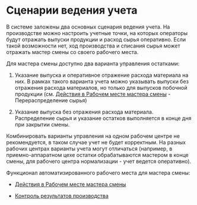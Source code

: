 # Сценарии ведения учета

В системе заложены два основных сценария ведения учета. На производстве можно настроить учетные точки, на которых операторы будут отражать выпуски продукции и расход сырья оперативно. Если такой возможности нет, ход производства и списания сырья может отражать мастер смены со своего рабочего места.

Для мастера смены доступно два варианта управления остатками:

1. Указание выпуска и оперативное отражение расхода материала на них. В рамках такого варианта учета можно указывать выпуски без отражения расхода материалов, но только для выпусков побочной продукции (см. [Действия в Рабочем месте мастера смены](../../CommonInformation/Functional/WorkPlaceOfShiftWizard/WorkPlaceOfShiftWizard.md) - Перераспределение сырья)

2. Указание выпуска без отражения расхода материала. Распределение сырья и указание остатков выполняется в конце дня при закрытии смены.

Комбинировать варианты управления на одном рабочем центре не рекомендуется, в таком случае учет не будет корректным. На разных рабочих центрах варианты учета могут отличаться (например, в приемно-аппаратном цехе остатки обрабатываются мастером в конце смены, для рабочего центра нормализации - учет ведется оперативно).

Функционал автоматизированного рабочего места для мастера смены:

- [Действия в Рабочем месте мастера смены](../../CommonInformation/Functional/WorkPlaceOfShiftWizard/WorkPlaceOfShiftWizard.md)

- [Контроль результатов производства](../../CommonInformation/Functional/NewWorkPlaceOfShiftWizard/NewWorkPlaceOfShiftWizard.md)